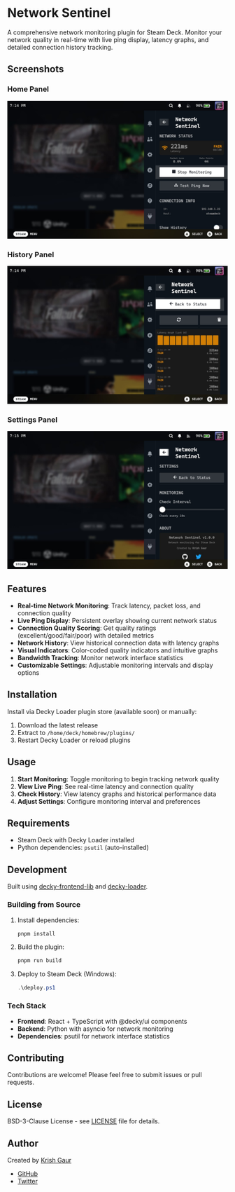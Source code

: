 # Network Sentinel

A comprehensive network monitoring plugin for Steam Deck. Monitor your network quality in real-time with live ping display, latency graphs, and detailed connection history tracking.

## Screenshots

### Home Panel
![Network Status](ss/home-ns.jpg)
### History Panel
![Network History](ss/history-ns.jpg)
### Settings Panel
![Settings](ss/setting-ns.jpg)

## Features

- **Real-time Network Monitoring**: Track latency, packet loss, and connection quality
- **Live Ping Display**: Persistent overlay showing current network status
- **Connection Quality Scoring**: Get quality ratings (excellent/good/fair/poor) with detailed metrics
- **Network History**: View historical connection data with latency graphs
- **Visual Indicators**: Color-coded quality indicators and intuitive graphs
- **Bandwidth Tracking**: Monitor network interface statistics
- **Customizable Settings**: Adjustable monitoring intervals and display options

## Installation

Install via Decky Loader plugin store (available soon) or manually:

1. Download the latest release
2. Extract to `/home/deck/homebrew/plugins/`
3. Restart Decky Loader or reload plugins

## Usage

1. **Start Monitoring**: Toggle monitoring to begin tracking network quality
2. **View Live Ping**: See real-time latency and connection quality
3. **Check History**: View latency graphs and historical performance data
4. **Adjust Settings**: Configure monitoring interval and preferences

## Requirements

- Steam Deck with Decky Loader installed
- Python dependencies: `psutil` (auto-installed)

## Development

Built using [decky-frontend-lib](https://github.com/SteamDeckHomebrew/decky-frontend-lib) and [decky-loader](https://github.com/SteamDeckHomebrew/decky-loader).

### Building from Source

1. Install dependencies:
   ```bash
   pnpm install
   ```

2. Build the plugin:
   ```bash
   pnpm run build
   ```

3. Deploy to Steam Deck (Windows):
   ```powershell
   .\deploy.ps1
   ```

### Tech Stack

- **Frontend**: React + TypeScript with @decky/ui components
- **Backend**: Python with asyncio for network monitoring
- **Dependencies**: psutil for network interface statistics

## Contributing

Contributions are welcome! Please feel free to submit issues or pull requests.

## License

BSD-3-Clause License - see [LICENSE](LICENSE) file for details.

## Author

Created by [Krish Gaur](https://github.com/KrishGaur1354)

- [GitHub](https://github.com/KrishGaur1354)
- [Twitter](https://twitter.com/KrishGaur1354)
